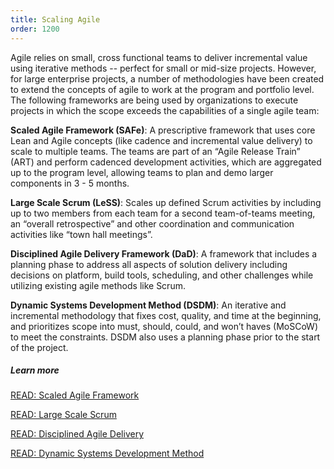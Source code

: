 ```yaml
---
title: Scaling Agile
order: 1200
---
```


Agile relies on small, cross functional teams to deliver incremental value using iterative methods -- perfect for small or mid-size projects. However, for large enterprise projects, a number of methodologies have been created to extend the concepts of agile to work at the program and portfolio level. The following frameworks are being used by organizations to execute projects in which the  scope exceeds the capabilities of a single agile team:

**Scaled Agile Framework (SAFe)**: A prescriptive framework that uses core Lean and Agile concepts (like cadence and incremental value delivery) to scale to multiple teams. The teams are part of an “Agile Release Train” (ART) and perform cadenced development activities, which are aggregated up to the program level, allowing teams to plan and demo larger components in 3 - 5 months. 

**Large Scale Scrum (LeSS)**: Scales up defined Scrum activities by including up to two members from each team for a second team-of-teams meeting, an “overall retrospective” and other coordination and communication activities like “town hall meetings”. 

**Disciplined Agile Delivery Framework (DaD)**: A framework that includes a planning phase to address all aspects of solution delivery including decisions on platform, build tools, scheduling, and other challenges while utilizing existing agile methods like Scrum.    

**Dynamic Systems Development Method (DSDM)**: An iterative and incremental methodology that fixes cost, quality, and time at the beginning, and prioritizes scope into must, should, could, and won’t haves (MoSCoW) to meet the constraints. DSDM also uses a planning phase prior to the start of the project.      

##### Learn more 

[READ: Scaled Agile Framework](http://www.scaledagileframework.com/)  

[READ: Large Scale Scrum](https://less.works/less/framework/index.html)  

[READ: Disciplined Agile Delivery](http://www.disciplinedagiledelivery.com/)  

[READ: Dynamic Systems Development Method](https://www.agilebusiness.org/what-is-dsdm)  
